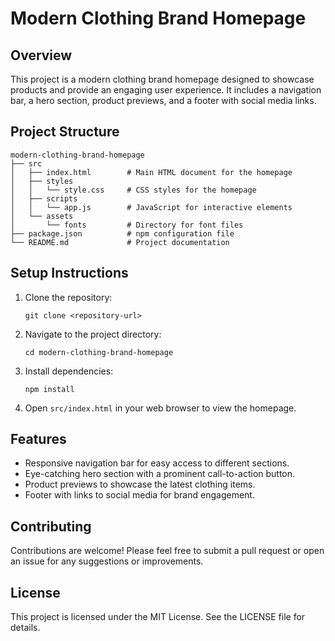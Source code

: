 # Modern Clothing Brand Homepage

## Overview
This project is a modern clothing brand homepage designed to showcase products and provide an engaging user experience. It includes a navigation bar, a hero section, product previews, and a footer with social media links.

## Project Structure
```
modern-clothing-brand-homepage
├── src
│   ├── index.html        # Main HTML document for the homepage
│   ├── styles
│   │   └── style.css     # CSS styles for the homepage
│   ├── scripts
│   │   └── app.js        # JavaScript for interactive elements
│   └── assets
│       └── fonts         # Directory for font files
├── package.json          # npm configuration file
└── README.md             # Project documentation
```

## Setup Instructions
1. Clone the repository:
   ```
   git clone <repository-url>
   ```
2. Navigate to the project directory:
   ```
   cd modern-clothing-brand-homepage
   ```
3. Install dependencies:
   ```
   npm install
   ```
4. Open `src/index.html` in your web browser to view the homepage.

## Features
- Responsive navigation bar for easy access to different sections.
- Eye-catching hero section with a prominent call-to-action button.
- Product previews to showcase the latest clothing items.
- Footer with links to social media for brand engagement.

## Contributing
Contributions are welcome! Please feel free to submit a pull request or open an issue for any suggestions or improvements.

## License
This project is licensed under the MIT License. See the LICENSE file for details.
